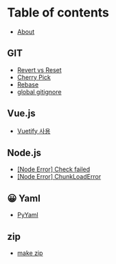# Table of contents

* [About](README.md)

## GIT

* [Revert vs Reset](git/revert-vs-reset.md)
* [Cherry Pick](git/cherry-pick.md)
* [Rebase](git/rebase.md)
* [global gitignore](git/global-gitignore.md)

## Vue.js

* [Vuetify 사용](vue.js/vuetify.md)

## Node.js <a href="#node" id="node"></a>

* [\[Node Error\] Check failed](node/node-error-check-failed.md)
* [\[Node Error\] ChunkLoadError](node/node-error-chunkloaderror.md)

## 😀 Yaml

* [PyYaml](yaml/pyyaml.md)

## zip

* [make zip](zip/make-zip.md)
